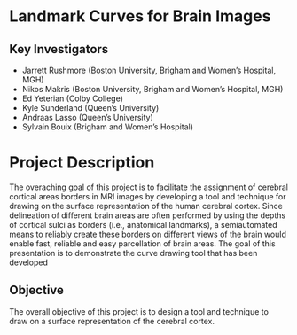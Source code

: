 
# Landmark Curves for Brain Images

## Key Investigators

- Jarrett Rushmore (Boston University, Brigham and Women’s Hospital, MGH)
- Nikos Makris (Boston University, Brigham and Women’s Hospital, MGH)
- Ed Yeterian (Colby College)
- Kyle Sunderland (Queen’s University)
- Andraas Lasso (Queen’s University)
- Sylvain Bouix (Brigham and Women’s Hospital)

# Project Description

The overaching goal of this project is to facilitate the assignment of cerebral cortical areas borders in MRI images by developing a tool and technique for drawing on the surface representation of the human cerebral cortex. Since delineation of different brain areas are often performed by using the depths of cortical sulci as borders (i.e., anatomical landmarks), a semiautomated means to reliably create these borders on different views of the brain would enable fast, reliable and easy parcellation of brain areas.  The goal of this presentation is to demonstrate the curve drawing tool that has been developed

## Objective

The overall objective of this project is to design a tool and technique to draw on a surface representation of the cerebral cortex.  
